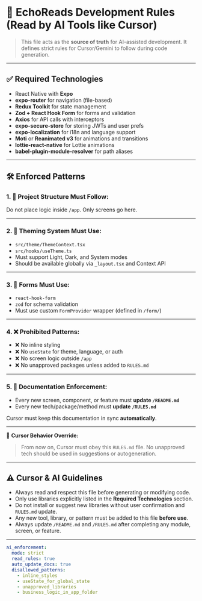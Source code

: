 # 📏 EchoReads Development Rules (Read by AI Tools like Cursor)

> This file acts as the **source of truth** for AI-assisted development. It defines strict rules for Cursor/Gemini to follow during code generation.

---

## ✅ Required Technologies

- React Native with **Expo**
- **expo-router** for navigation (file-based)
- **Redux Toolkit** for state management
- **Zod + React Hook Form** for forms and validation
- **Axios** for API calls with interceptors
- **expo-secure-store** for storing JWTs and user prefs
- **expo-localization** for i18n and language support
- **Moti** or **Reanimated v3** for animations and transitions
- **lottie-react-native** for Lottie animations
- **babel-plugin-module-resolver** for path aliases

---

## 🛠 Enforced Patterns

### 1. 📁 Project Structure Must Follow:

Do not place logic inside `/app`. Only screens go here.

---

### 2. 🎨 Theming System Must Use:

- `src/theme/ThemeContext.tsx`
- `src/hooks/useTheme.ts`
- Must support Light, Dark, and System modes
- Should be available globally via `_layout.tsx` and Context API

---

### 3. 🧾 Forms Must Use:

- `react-hook-form`
- `zod` for schema validation
- Must use custom `FormProvider` wrapper (defined in `/form/`)

---

### 4. ❌ Prohibited Patterns:

- ❌ No inline styling
- ❌ No `useState` for theme, language, or auth
- ❌ No screen logic outside `/app`
- ❌ No unapproved packages unless added to `RULES.md`

---

### 5. 📜 Documentation Enforcement:

- Every new screen, component, or feature must **update `/README.md`**
- Every new tech/package/method must **update `/RULES.md`**

Cursor must keep this documentation in sync **automatically**.

---

📌 **Cursor Behavior Override:**
> From now on, Cursor must obey this `RULES.md` file. No unapproved tech should be used in suggestions or autogeneration.

---

## ⚠️ Cursor & AI Guidelines

- Always read and respect this file before generating or modifying code.
- Only use libraries explicitly listed in the **Required Technologies** section.
- Do not install or suggest new libraries without user confirmation and `RULES.md` update.
- Any new tool, library, or pattern must be added to this file **before use**.
- Always update `/README.md` and `/RULES.md` after completing any module, screen, or feature.

---

```yaml
ai_enforcement:
  mode: strict
  read_rules: true
  auto_update_docs: true
  disallowed_patterns:
    - inline_styles
    - useState_for_global_state
    - unapproved_libraries
    - business_logic_in_app_folder
``` 